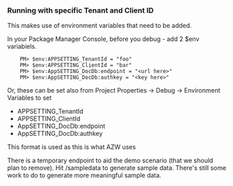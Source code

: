 
### Running with specific Tenant and Client ID ###

This makes use of environment variables that need to be added.

In your Package Manager Console, before you debug - add 2 $env variabiels.

```
    PM> $env:APPSETTING_TenantId = "foo"
    PM> $env:APPSETTING_ClientId = "bar"
    PM> $env:AppSETTING_DocDb:endpoint = "<url here>"
    PM> $env:AppSETTING_DocDb:authkey = "<key here>"
````


Or, these can be set also from Project Properties -> Debug -> Environment Variables to set
*    APPSETTING_TenantId
*    APPSETTING_ClientId
*    AppSETTING_DocDb:endpoint
*    AppSETTING_DocDb:authkey

This format is used as this is what AZW uses


There is a temporary endpoint to aid the demo scenario (that we should plan to remove). Hit /sampledata to generate sample data. There's still some work to do to generate more meaningful sample data.